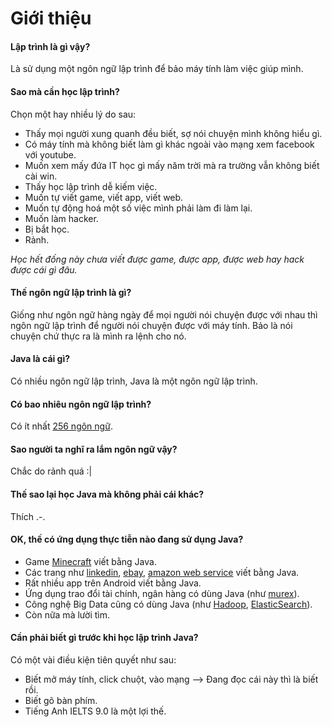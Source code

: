 # Giới thiệu

#### Lập trình là gì vậy?
Là sử dụng một ngôn ngữ lập trình để bảo máy tính làm việc giúp mình.

#### Sao mà cần học lập trình?
Chọn một hay nhiều lý do sau:
- Thấy mọi người xung quanh đều biết, sợ nói chuyện mình không hiểu gì.
- Có máy tính mà không biết làm gì khác ngoài vào mạng xem facebook với youtube.
- Muốn xem mấy đứa IT học gì mấy năm trời mà ra trường vẫn không biết cài win.
- Thấy học lập trình dễ kiếm việc.
- Muốn tự viết game, viết app, viết web.
- Muốn tự động hoá một số việc mình phải làm đi làm lại.
- Muốn làm hacker.
- Bị bắt học.
- Rảnh.

*Học hết đống này chưa viết được game, được app, được web hay hack được cái gì đâu.*

#### Thế ngôn ngữ lập trình là gì?
Giống như ngôn ngữ hàng ngày để mọi người nói chuyện được với nhau thì ngôn ngữ lập trình để người nói chuyện được với máy tính.
Bảo là nói chuyện chứ thực ra là mình ra lệnh cho nó.

#### Java là cái gì?
Có nhiều ngôn ngữ lập trình, Java là một ngôn ngữ lập trình.

#### Có bao nhiêu ngôn ngữ lập trình?
Có ít nhất [256 ngôn ngữ](https://en.wikipedia.org/wiki/List_of_programming_languages).

#### Sao người ta nghĩ ra lắm ngôn ngữ vậy?
Chắc do rảnh quá :|

#### Thế sao lại học Java mà không phải cái khác?
Thích .-.

#### OK, thế có ứng dụng thực tiễn nào đang sử dụng Java?
- Game [Minecraft](https://www.minecraft.net/) viết bằng Java.
- Các trang như [linkedin](https://www.linkedin.com/), [ebay](https://www.ebay.com/), [amazon web service](https://aws.amazon.com/) viết bằng Java.
- Rất nhiều app trên Android viết bằng Java.
- Ứng dụng trao đổi tài chính, ngân hàng có dùng Java (như [murex](https://www.murex.com/)).
- Công nghệ Big Data cũng có dùng Java (như [Hadoop](https://hadoop.apache.org/), [ElasticSearch](https://www.elastic.co/)).
- Còn nữa mà lười tìm.

#### Cần phải biết gì trước khi học lập trình Java?
Có một vài điều kiện tiên quyết như sau:
- Biết mở máy tính, click chuột, vào mạng --> Đang đọc cái này thì là biết rồi.
- Biết gõ bàn phím.
- Tiếng Anh IELTS 9.0 là một lợi thế.

